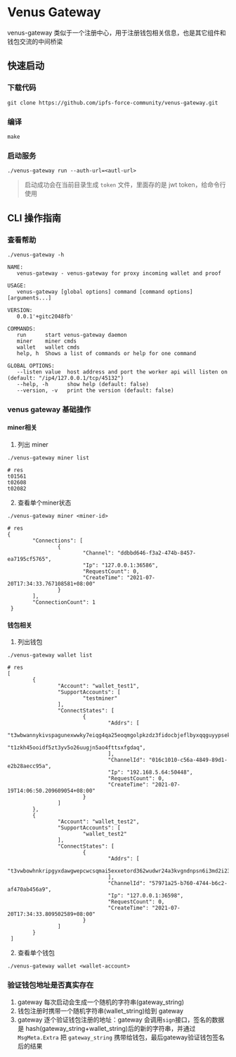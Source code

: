 # Venus Gateway

venus-gateway 类似于一个注册中心，用于注册钱包相关信息，也是其它组件和钱包交流的中间桥梁

## 快速启动

### 下载代码

```shell script
git clone https://github.com/ipfs-force-community/venus-gateway.git
```

### 编译

```shell script
make
```

### 启动服务

```shell script
./venus-gateway run --auth-url=<autl-url>
```

> 启动成功会在当前目录生成 `token` 文件，里面存的是 jwt token，给命令行使用

## CLI 操作指南

### 查看帮助

```shell script
./venus-gateway -h

NAME:
   venus-gateway - venus-gateway for proxy incoming wallet and proof

USAGE:
   venus-gateway [global options] command [command options] [arguments...]

VERSION:
   0.0.1'+gitc2048fb'

COMMANDS:
   run      start venus-gateway daemon
   miner    miner cmds
   wallet   wallet cmds
   help, h  Shows a list of commands or help for one command

GLOBAL OPTIONS:
   --listen value  host address and port the worker api will listen on (default: "/ip4/127.0.0.1/tcp/45132")
   --help, -h      show help (default: false)
   --version, -v   print the version (default: false)
```

### venus gateway 基础操作

#### miner相关

1. 列出 miner

```shell script
./venus-gateway miner list

# res
t01561
t02608
t02082
```

2. 查看单个miner状态

```shell script
./venus-gateway miner <miner-id>

# res
{
        "Connections": [
                {
                        "Channel": "ddbbd646-f3a2-474b-8457-ea7195cf5765",
                        "Ip": "127.0.0.1:36586",
                        "RequestCount": 0,
                        "CreateTime": "2021-07-20T17:34:33.767108581+08:00"
                }
        ],
        "ConnectionCount": 1
 }
```

#### 钱包相关

1. 列出钱包

```shell script
./venus-gateway wallet list

# res
[
        {
                "Account": "wallet_test1",
                "SupportAccounts": [
                        "testminer"
                ],
                "ConnectStates": [
                        {
                                "Addrs": [
                                        "t3wbwannykivspagunexwwky7eiqg4qa25eoqmgolpkzdz3fidocbjeflbyxqqguyypsekyhqbkj33f657ulla",
                                        "t1zkh45ooidf5zt3yv5o26uugjn5ao4fttsxfgdaq",
                                ],
                                "ChannelId": "016c1010-c56a-4849-89d1-e2b28aecc95a",
                                "Ip": "192.168.5.64:50448",
                                "RequestCount": 0,
                                "CreateTime": "2021-07-19T14:06:50.209609054+08:00"
                        }
                ]
        },
        {
                "Account": "wallet_test2",
                "SupportAccounts": [
                        "wallet_test2"
                ],
                "ConnectStates": [
                        {
                                "Addrs": [
                                        "t3vwbowhnkripgyxdawgwepcwcsqmai5exxetord362wudwr24a3kvgndnpsn6i3md2i23cmjx3rfflvbu7gna",
                                ],
                                "ChannelId": "57971a25-b760-4744-b6c2-af470ab456a9",
                                "Ip": "127.0.0.1:36598",
                                "RequestCount": 0,
                                "CreateTime": "2021-07-20T17:34:33.809502589+08:00"
                        }
                ]
        }
 ]
```

2. 查看单个钱包

```shell script
./venus-gateway wallet <wallet-account>
```

### 验证钱包地址是否真实存在

1. gateway 每次启动会生成一个随机的字符串(gateway_string)
2. 钱包注册时携带一个随机字符串(wallet_string)给到 gateway
3. gateway 逐个验证钱包注册的地址：gateway 会调用`sign`接口，签名的数据是 hash(gateway_string+wallet_string)后的新的字符串，并通过 `MsgMeta.Extra`
把 `gateway_string` 携带给钱包，最后gateway验证钱包签名后的结果